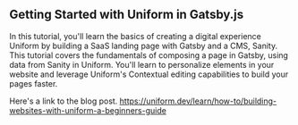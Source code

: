 ## Getting Started with Uniform in Gatsby.js

In this tutorial, you'll learn the basics of creating a digital experience Uniform by building a SaaS landing page with Gatsby and a CMS, Sanity. This tutorial covers the fundamentals of composing a page in Gatsby, using data from Sanity in Uniform.
You'll learn to personalize elements in your website and leverage Uniform's Contextual editing capabilities to build your pages faster.

Here's a link to the blog post. https://uniform.dev/learn/how-to/building-websites-with-uniform-a-beginners-guide

